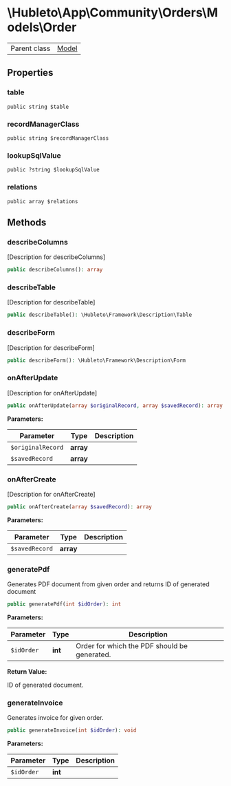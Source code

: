 
# \Hubleto\App\Community\Orders\Models\Order
<table class='table-default dense'>
<tr><td>Parent class</td><td><a href="../../../../Erp/Model">Model</a></td></tr></table>


## Properties

### table

`public string $table`


### recordManagerClass

`public string $recordManagerClass`


### lookupSqlValue

`public ?string $lookupSqlValue`


### relations

`public array $relations`


## Methods

### describeColumns

[Description for describeColumns]

```php
public describeColumns(): array
```


### describeTable

[Description for describeTable]

```php
public describeTable(): \Hubleto\Framework\Description\Table
```


### describeForm

[Description for describeForm]

```php
public describeForm(): \Hubleto\Framework\Description\Form
```


### onAfterUpdate

[Description for onAfterUpdate]

```php
public onAfterUpdate(array $originalRecord, array $savedRecord): array
```

**Parameters:**

| Parameter         | Type      | Description |
|-------------------|-----------|-------------|
| `$originalRecord` | **array** |             |
| `$savedRecord`    | **array** |             |


### onAfterCreate

[Description for onAfterCreate]

```php
public onAfterCreate(array $savedRecord): array
```

**Parameters:**

| Parameter      | Type      | Description |
|----------------|-----------|-------------|
| `$savedRecord` | **array** |             |


### generatePdf

Generates PDF document from given order and returns ID of generated document

```php
public generatePdf(int $idOrder): int
```

**Parameters:**

| Parameter  | Type    | Description                                  |
|------------|---------|----------------------------------------------|
| `$idOrder` | **int** | Order for which the PDF should be generated. |

**Return Value:**

ID of generated document.


### generateInvoice

Generates invoice for given order.

```php
public generateInvoice(int $idOrder): void
```

**Parameters:**

| Parameter  | Type    | Description |
|------------|---------|-------------|
| `$idOrder` | **int** |             |

